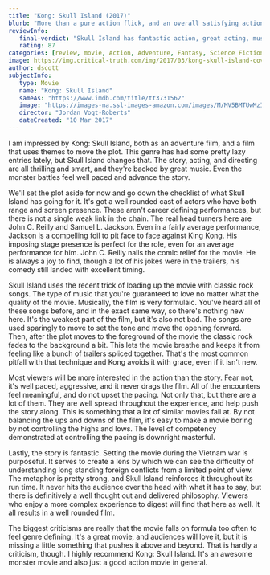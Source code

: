 ```yaml
---
title: "Kong: Skull Island (2017)"
blurb: "More than a pure action flick, and an overall satisfying action experience."
reviewInfo:
   final-verdict: "Skull Island has fantastic action, great acting, music, and even has a few things to say. Go see it."
   rating: 87
categories: [review, movie, Action, Adventure, Fantasy, Science Fiction]
image: https://img.critical-truth.com/img/2017/03/kong-skull-island-cover.jpg
author: dscott
subjectInfo:
   type: Movie
   name: "Kong: Skull Island"
   sameAs: "https://www.imdb.com/title/tt3731562"
   image: "https://images-na.ssl-images-amazon.com/images/M/MV5BMTUwMzI5ODEwNF5BMl5BanBnXkFtZTgwNjAzNjI2MDI@._V1_SX300.jpg"
   director: "Jordan Vogt-Roberts"
   dateCreated: "10 Mar 2017"
---
```



I am impressed by Kong: Skull Island, both as an adventure film, and a film that uses themes to move the plot. This genre has had some pretty lazy entries lately, but Skull Island changes that. The story, acting, and directing are all thrilling and smart, and they're backed by great music. Even the monster battles feel well paced and advance the story.

We'll set the plot aside for now and go down the checklist of what Skull Island has going for it. It's got a well rounded cast of actors who have both range and screen presence. These aren't career defining performances, but there is not a single weak link in the chain. The real head turners here are John C. Reilly and Samuel L. Jackson. Even in a fairly average performance, Jackson is a compelling foil to pit face to face against King Kong. His imposing stage presence is perfect for the role, even for an average performance for him. John C. Reilly nails the comic relief for the movie. He is always a joy to find, though a lot of his jokes were in the trailers, his comedy still landed with excellent timing.

Skull Island uses the recent trick of loading up the movie with classic rock songs. The type of music that you're guaranteed to love no matter what the quality of the movie. Musically, the film is very formulaic. You've heard all of these songs before, and in the exact same way, so there's nothing new here. It's the weakest part of the film, but it's also not bad. The songs are used sparingly to move to set the tone and move the opening forward. Then, after the plot moves to the foreground of the movie the classic rock fades to the background a bit. This lets the movie breathe and keeps it from feeling like a bunch of trailers spliced together. That's the most common pitfall with that technique and Kong avoids it with grace, even if it isn't new.

Most viewers will be more interested in the action than the story. Fear not, it's well paced, aggressive, and it never drags the film. All of the encounters feel meaningful, and do not upset the pacing. Not only that, but there are a lot of them. They are well spread throughout the experience, and help push the story along. This is something that a lot of similar movies fail at. By not balancing the ups and downs of the film, it's easy to make a movie boring by not controlling the highs and lows. The level of competency demonstrated at controlling the pacing is downright masterful.

Lastly, the story is fantastic. Setting the movie during the Vietnam war is purposeful. It serves to create a lens by which we can see the difficulty of understanding long standing foreign conflicts from a limited point of view. The metaphor is pretty strong, and Skull Island reinforces it throughout its run time. It never hits the audience over the head with what it has to say, but there is definitively a well thought out and delivered philosophy. Viewers who enjoy a more complex experience to digest will find that here as well. It all results in a well rounded film.

The biggest criticisms are really that the movie falls on formula too often to feel genre defining. It's a great movie, and audiences will love it, but it is missing a little something that pushes it above and beyond. That is hardly a criticism, though. I highly recommend Kong: Skull Island. It's an awesome monster movie and also just a good action movie in general.

